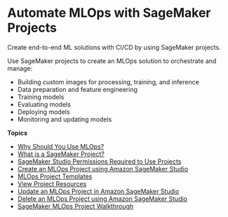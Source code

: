 # Automate MLOps with SageMaker Projects<a name="sagemaker-projects"></a>

Create end\-to\-end ML solutions with CI/CD by using SageMaker projects\. 

Use SageMaker projects to create an MLOps solution to orchestrate and manage:
+ Building custom images for processing, training, and inference
+ Data preparation and feature engineering
+ Training models
+ Evaluating models
+ Deploying models
+ Monitoring and updating models

**Topics**
+ [Why Should You Use MLOps?](sagemaker-projects-why.md)
+ [What is a SageMaker Project?](sagemaker-projects-whatis.md)
+ [SageMaker Studio Permissions Required to Use Projects](sagemaker-projects-studio-updates.md)
+ [Create an MLOps Project using Amazon SageMaker Studio](sagemaker-projects-create.md)
+ [MLOps Project Templates](sagemaker-projects-templates.md)
+ [View Project Resources](sagemaker-projects-resources.md)
+ [Update an MLOps Project in Amazon SageMaker Studio](sagemaker-projects-update.md)
+ [Delete an MLOps Project using Amazon SageMaker Studio](sagemaker-projects-delete.md)
+ [SageMaker MLOps Project Walkthrough](sagemaker-projects-walkthrough.md)